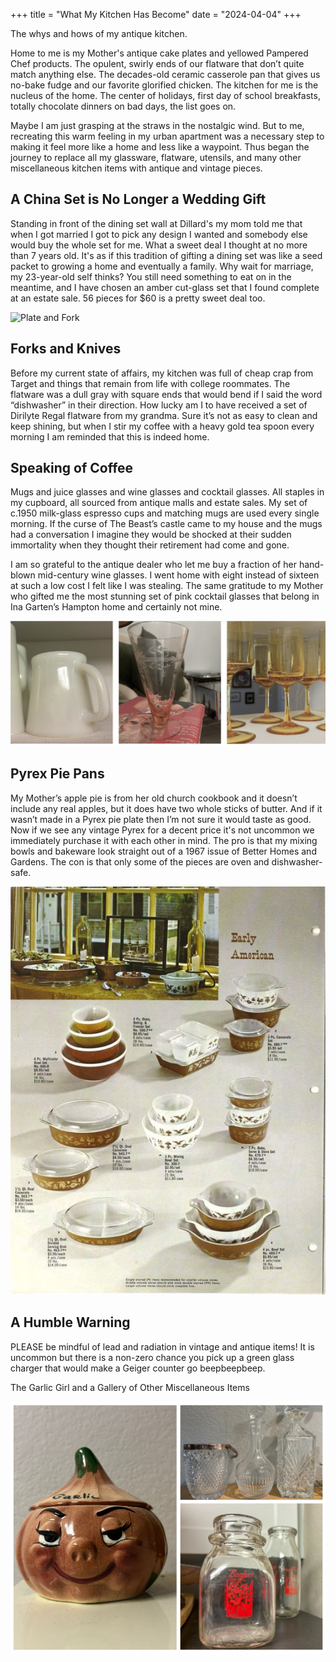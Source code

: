 +++
title = "What My Kitchen Has Become"
date = "2024-04-04"
+++

The whys and hows of my antique kitchen.
<!--more-->

Home to me is my Mother's antique cake plates and yellowed Pampered Chef products. The opulent, swirly ends of our flatware that don’t quite match anything else. The decades-old ceramic casserole pan that gives us no-bake fudge and our favorite glorified chicken. The kitchen for me is the nucleus of the home. The center of holidays, first day of school breakfasts, totally chocolate dinners on bad days, the list goes on.

Maybe I am just grasping at the straws in the nostalgic wind. But to me, recreating this warm feeling in my urban apartment was a necessary step to making it feel more like a home and less like a waypoint. Thus began the journey to replace all my glassware, flatware, utensils, and many other miscellaneous kitchen items with antique and vintage pieces. 

## A China Set is No Longer a Wedding Gift 

Standing in front of the dining set wall at Dillard's my mom told me that when I got married I got to pick any design I wanted and somebody else would buy the whole set for me. What a sweet deal I thought at no more than 7 years old. It's as if this tradition of gifting a dining set was like a seed packet to growing a home and eventually a family. Why wait for marriage, my 23-year-old self thinks? You still need something to eat on in the meantime, and I have chosen an amber cut-glass set that I found complete at an estate sale. 56 pieces for $60 is a pretty sweet deal too. 

![Plate and Fork](Kitchen1.jpg)

## Forks and Knives

Before my current state of affairs, my kitchen was full of cheap crap from Target and things that remain from life with college roommates. The flatware was a dull gray with square ends that would bend if I said the word “dishwasher” in their direction. How lucky am I to have received a set of Dirilyte Regal flatware from my grandma. Sure it’s not as easy to clean and keep shining, but when I stir my coffee with a heavy gold tea spoon every morning I am reminded that this is indeed home.

## Speaking of Coffee 

Mugs and juice glasses and wine glasses and cocktail glasses. All staples in my cupboard, all sourced from antique malls and estate sales. My set of c.1950 milk-glass espresso cups and matching mugs are used every single morning. If the curse of The Beast’s castle came to my house and the mugs had a conversation I imagine they would be shocked at their sudden immortality when they thought their retirement had come and gone. 

I am so grateful to the antique dealer who let me buy a fraction of her hand-blown mid-century wine glasses. I went home with eight instead of sixteen at such a low cost I felt like I was stealing. The same gratitude to my Mother who gifted me the most stunning set of pink cocktail glasses that belong in Ina Garten’s Hampton home and certainly not mine. 

![Milk Glass Mugs](2.png) 

## Pyrex Pie Pans

My Mother’s apple pie is from her old church cookbook and it doesn’t include any real apples, but it does have two whole sticks of butter. And if it wasn’t made in a Pyrex pie plate then I’m not sure it would taste as good. Now if we see any vintage Pyrex for a decent price it's not uncommon we immediately purchase it with each other in mind. The pro is that my mixing bowls and bakeware look straight out of a 1967 issue of Better Homes and Gardens. The con is that only some of the pieces are oven and dishwasher-safe. 

![Early American Pyrex](Kitchen4.jpg)

## A Humble Warning 

PLEASE be mindful of lead and radiation in vintage and antique items! It is uncommon but there is a non-zero chance you pick up a green glass charger that would make a Geiger counter go beepbeepbeep. 

The Garlic Girl and a Gallery of Other Miscellaneous Items 

![The coffee sevice](KitchenCollege.jpg) 

